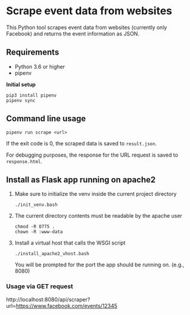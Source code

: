 # Scrape event data from websites

This Python tool scrapes event data from websites (currently only
Facebook) and returns the event information as JSON.

## Requirements

* Python 3.6 or higher
* pipenv

**Initial setup**
```
pip3 install pipenv
pipenv sync
```

## Command line usage
```
pipenv run scrape <url>
```
If the exit code is 0, the scraped data is saved to
`result.json`.

For debugging purposes, the response for the URL request is
saved to `response.html`.

## Install as Flask app running on apache2

1. Make sure to initialize the venv inside the current
   project directory
   
   `./init_venv.bash`
2. The current directory contents must be readable by
   the apache user
   
   ```
   chmod -R 0775 .
   chown -R :www-data
   ```
   
3. Install a virtual host that calls the WSGI script

    `./install_apache2_vhost.bash`
    
    You will be prompted for the port the app should be running on.
    (e.g., 8080)

### Usage via GET request

http://localhost:8080/api/scraper?url=https://www.facebook.com/events/12345